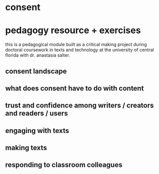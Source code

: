 # consent
# pedagogy resource + exercises

this is a pedagogical module built as a critical making project during doctoral coursework in texts and technology at the university of central florida with dr. anastasia salter. 


## consent landscape
## what does consent have to do with content
## trust and confidence among writers / creators and readers / users
## engaging with texts 
## making texts
## responding to classroom colleagues
